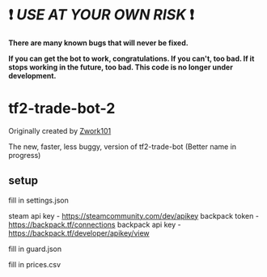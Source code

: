 # :exclamation: ***USE AT YOUR OWN RISK*** :exclamation:
**There are many known bugs that will never be fixed.**

**If you can get the bot to work, congratulations. If you can't, too bad. If it stops working in the future, too bad. This code is no longer under development.**

# tf2-trade-bot-2
Originally created by [Zwork101](https://github.com/Zwork101)

The new, faster, less buggy, version of tf2-trade-bot (Better name in progress)


## setup
fill in settings.json

steam api key - https://steamcommunity.com/dev/apikey
backpack token - https://backpack.tf/connections
backpack api key - https://backpack.tf/developer/apikey/view

fill in guard.json

fill in prices.csv
